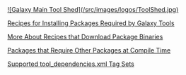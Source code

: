 <div class='center'> <a href='http://toolshed.g2.bx.psu.edu'>![Galaxy Main Tool Shed](/src/images/logos/ToolShed.jpg)</a> </div>

[Recipes for Installing Packages Required by Galaxy Tools](/src/toolshed/package-recipes/index.md)

[More About Recipes that Download Package Binaries](/src/toolshed/downloading-binaries/index.md)

[Packages that Require Other Packages at Compile Time](/src/toolshed/bells-and-whistles/index.md)

[Supported tool_dependencies.xml Tag Sets](/src/toolshed/tool-dependencies-tag-sets/index.md)
